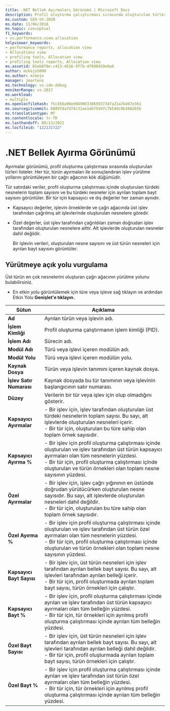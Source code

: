 ```yaml
---
title: .NET Bellek Ayırmaları Görünümü | Microsoft Docs
description: Profil oluşturma çalıştırması sırasında oluşturulan türleri listeleen .NET bellek ayırmaları görünümü hakkında bilgi öğrenin.
ms.custom: SEO-VS-2020
ms.date: 11/04/2016
ms.topic: conceptual
f1_keywords:
- vs.performance.view.allocation
helpviewer_keywords:
- performance reports, allocation view
- Allocations view
- profiling tools, Allocation view
- profiling tools reports, Allocation view
ms.assetid: 01eb876e-c413-4516-977b-4f896929e8a6
author: mikejo5000
ms.author: mikejo
manager: jmartens
ms.technology: vs-ide-debug
monikerRange: vs-2017
ms.workload:
- multiple
ms.openlocfilehash: f5c456a90ed949063386593734fa21a7b497e361
ms.sourcegitcommit: 68897da7d74c31ae1ebf5d47c7b5ddc9b108265b
ms.translationtype: MT
ms.contentlocale: tr-TR
ms.lasthandoff: 08/13/2021
ms.locfileid: "122131722"
---
```

# <a name="net-memory-allocations-view"></a>.NET Bellek Ayırma Görünümü
Ayırmalar görünümü, profil oluşturma çalıştırması sırasında oluşturulan türleri listeler. Her tür, türün ayırmaları ile sonuçlandıran işlev yürütme yollarını görüntüleyen bir çağrı ağacının kök düğümüdir.

 Tür satırdaki veriler, profil oluşturma çalıştırması içinde oluşturulan türdeki nesnelerin toplam sayısını ve bu türdeki nesneler için ayrılan toplam bayt sayısını görüntüler. Bir tür için kapsayıcı ve dış değerler her zaman aynıdır.

- Kapsayıcı değerler, işlevin örneklerde ve çağrı ağacında üst işlev tarafından çağrılmış alt işlevlerinde oluşturulan nesnelere göredir.

- Özel değerler, üst işlev tarafından çağrıldıları zaman doğrudan işlev tarafından oluşturulan nesnelere aittir. Alt işlevlerde oluşturulan nesneler dahil değildir.

  Bir işlevin verileri, oluşturulan nesne sayısını ve üst türün nesneleri için ayrılan bayt sayısını görüntüler.

## <a name="highlight-the-execution-hot-path"></a>Yürütmeye açık yolu vurgulama
 Üst türün en çok nesnelerini oluşturan çağrı ağacının yürütme yolunu bulabilirsiniz.

- En etkin yolu görüntülemek için türe veya işleve sağ tıklayın ve ardından Etkin Yolu **Genişlet'e tıklayın.**

|Sütun|Açıklama|
|------------|-----------------|
|**Ad**|Ayrılan türün veya işlevin adı.|
|**İşlem Kimliği**|Profil oluşturma çalıştırmanın işlem kimliği (PID).|
|**İşlem Adı**|Sürecin adı.|
|**Modül Adı**|Türü veya işlevi içeren modülün adı.|
|**Modül Yolu**|Türü veya işlevi içeren modülün yolu.|
|**Kaynak Dosya**|Türün veya işlevin tanımını içeren kaynak dosya.|
|**İşlev Satır Numarası**|Kaynak dosyada bu tür tanımının veya işlevinin başlangıcının satır numarası.|
|**Düzey**|Verilerin bir tür veya işlev için olup olmadığını gösterir.|
|**Kapsayıcı Ayırmalar**|- Bir işlev için, işlev tarafından oluşturulan üst türdeki nesnelerin toplam sayısı. Bu sayı, alt işlevlerde oluşturulan nesneleri içerir.<br />- Bir tür için, oluşturulan bu türe sahip olan toplam örnek sayısıdır.|
|**Kapsayıcı Ayırma %**|- Bir işlev için profil oluşturma çalıştırması içinde oluşturulan ve işlev tarafından üst türün kapsayıcı ayırmaları olan tüm nesnelerin yüzdesi.<br />- Bir tür için, profil oluşturma çalıştırması içinde oluşturulan ve türün örnekleri olan toplam nesne sayısının yüzdesi.|
|**Özel Ayırmalar**|- Bir işlev için, işlev çağrı yığınının en üstünde doğrudan yürütücürken oluşturulan nesne sayısıdır. Bu sayı, alt işlevlerde oluşturulan nesneleri dahil değildir.<br />- Bir tür için, oluşturulan bu türe sahip olan toplam örnek sayısıdır.|
|**Özel Ayırma %**|- Bir işlev için profil oluşturma çalıştırması içinde oluşturulan ve işlev tarafından üst türün özel ayırmaları olan tüm nesnelerin yüzdesi.<br />- Bir tür için, profil oluşturma çalıştırması içinde oluşturulan ve türün örnekleri olan toplam nesne sayısının yüzdesi.|
|**Kapsayıcı Bayt Sayısı**|- Bir işlev için, üst türün nesneleri için işlev tarafından ayrılan bellek bayt sayısı. Bu sayı, alt işlevleri tarafından ayrılan belleği içerir.<br />- Bir tür için, profil oluşturmada ayrılan toplam bayt sayısı, türün örnekleri için çalıştır.|
|**Kapsayıcı Bayt %**|- Bir işlev için, profil oluşturma çalıştırması içinde ayrılan ve işlev tarafından üst türün kapsayıcı ayırmaları olan tüm belleğin yüzdesi.<br />- Bir tür için, tür örnekleri için ayrılmış profil oluşturma çalıştırması içinde ayrılan tüm belleğin yüzdesi.|
|**Özel Bayt Sayısı**|- Bir işlev için, üst türün nesneleri için işlev tarafından ayrılan bellek bayt sayısı. Bu sayı, alt işlevleri tarafından ayrılan belleği dahil değildir.<br />- Bir tür için, profil oluşturmada ayrılan toplam bayt sayısı, türün örnekleri için çalıştır.|
|**Özel Bayt %**|- Bir işlev için profil oluşturma çalıştırması içinde ayrılan ve işlev tarafından üst türün özel ayırmaları olan tüm belleğin yüzdesi.<br />- Bir tür için, tür örnekleri için ayrılmış profil oluşturma çalıştırması içinde ayrılan tüm belleğin yüzdesi.|
